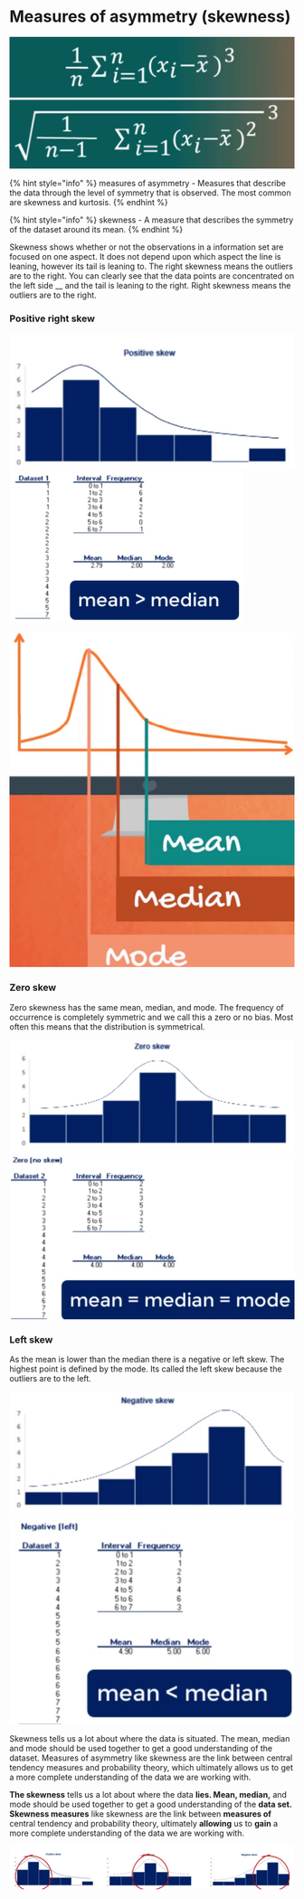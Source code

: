 # Measures of asymmetry (skewness)

![](<../../../.gitbook/assets/Screenshot 2022-07-12 10.34.51 PM.png>)

{% hint style="info" %}
measures of asymmetry - Measures that describe the data through the level of symmetry that is observed. The most common are skewness and kurtosis.
{% endhint %}

{% hint style="info" %}
skewness - A measure that describes the symmetry of the dataset around its mean.
{% endhint %}

Skewness shows whether or not the observations in a information set are focused on one aspect. It does not depend upon which aspect the line is leaning, however its tail is leaning to. The right skewness means the outliers are to the right. You can clearly see that the data points are concentrated on the left side __ and the tail is leaning to the right. Right skewness means the outliers are to the right.&#x20;

### Positive right skew

![](<../../../.gitbook/assets/Screenshot 2022-07-12 11.31.01 PM.png>) ![](<../../../.gitbook/assets/Screenshot 2022-07-12 10.40.03 PM.png>)

![](<../../../.gitbook/assets/Screenshot 2022-07-12 11.25.14 PM.png>)

### Zero skew

Zero skewness has the same mean, median, and mode. The frequency of occurrence is completely symmetric and we call this a zero or no bias. Most often this means that the distribution is symmetrical.

![](<../../../.gitbook/assets/Screenshot 2022-07-12 11.38.54 PM.png>) ![](<../../../.gitbook/assets/Screenshot 2022-07-12 11.38.37 PM.png>)



### Left skew

As the mean is lower than the median there is a negative or left skew. The highest point is defined by the mode. Its called the left skew because the outliers are to the left.&#x20;



![](<../../../.gitbook/assets/Screenshot 2022-07-12 11.44.31 PM.png>) ![](<../../../.gitbook/assets/Screenshot 2022-07-12 11.44.12 PM.png>)



Skewness tells us a lot about where the data is situated. The mean, median and mode should be used together to get a good understanding of the dataset. Measures of asymmetry like skewness are the link between central tendency measures and probability theory, which ultimately allows us to get a more complete understanding of the data we are working with.



**The skewness** tells us a lot about where the data **lies. Mean, median,** and mode should be used together to get a good understanding of the **data set. Skewness measures** like skewness are the link between **measures of** central tendency and probability theory, ultimately **allowing** us to **gain** a more complete understanding of the data we are working with.



![](<../../../.gitbook/assets/Screenshot 2022-07-12 11.54.33 PM.png>)

